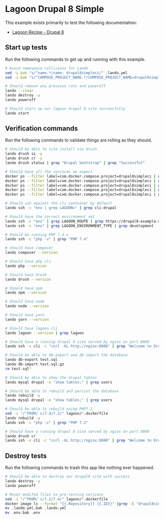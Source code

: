 Lagoon Drupal 8 Simple
=======================

This example exists primarily to test the following documentation:

* [Lagoon Recipe - Drupal 8](https://docs.lando.dev/config/lagoon.html)

Start up tests
--------------

Run the following commands to get up and running with this example.

```bash
# Avoid namespace collisions for Lando
sed -i.bak "s/^name.*/name: drupal8simpleci/" .lando.yml
sed -i.bak "s/^COMPOSE_PROJECT_NAME.*/COMPOSE_PROJECT_NAME=drupal8simpleci/" .env

# Should remove any previous runs and poweroff
lando --clear
lando destroy -y
lando poweroff

# Should start up our lagoon drupal 8 site successfully
lando start
```

Verification commands
---------------------

Run the following commands to validate things are rolling as they should.

```bash
# Should be able to site install via drush
lando drush si -y
lando drush cr -y
lando drush status | grep "Drupal bootstrap" | grep "Successful"

# Should have all the services we expect
docker ps --filter label=com.docker.compose.project=drupal8simpleci | grep Up | grep drupal8simpleci_nginx_1
docker ps --filter label=com.docker.compose.project=drupal8simpleci | grep Up | grep drupal8simpleci_mariadb_1
docker ps --filter label=com.docker.compose.project=drupal8simpleci | grep Up | grep drupal8simpleci_mailhog_1
docker ps --filter label=com.docker.compose.project=drupal8simpleci | grep Up | grep drupal8simpleci_php_1
docker ps --filter label=com.docker.compose.project=drupal8simpleci | grep Up | grep drupal8simpleci_cli_1

# Should ssh against the cli container by default
lando ssh -c "env | grep LAGOON=" | grep cli-drupal

# Should have the correct environment set
lando ssh -c "env" | grep LAGOON_ROUTE | grep https://drupal8-example-simple.lndo.site
lando ssh -c "env" | grep LAGOON_ENVIRONMENT_TYPE | grep development

# Should be running PHP 7.4.x
lando ssh -c "php -v" | grep "PHP 7.4"

# Should have composer
lando composer --version

# Should have php cli
lando php --version

# Should have drush
lando drush --version

# Should have npm
lando npm --version

# Should have node
lando node --version

# Should have yarn
lando yarn --version

# Should have lagoon cli
lando lagoon --version | grep lagoon

# Should have a running drupal 8 site served by nginx on port 8080
lando ssh -s cli -c "curl -kL http://nginx:8080" | grep "Welcome to Drush Site-Install"

# Should be able to db-export and db-import the database
lando db-export test.sql
lando db-import test.sql.gz
rm test.sql*

# Should be able to show the drupal tables
lando mysql drupal -e "show tables;" | grep users

# Should be able to rebuild and persist the database
lando rebuild -y
lando mysql drupal -e "show tables;" | grep users

# Should be able to rebuild using PHP7.2
sed -i "/^FROM/ s/7.4/7.2/" lagoon/*.dockerfile
lando rebuild -y
lando ssh -c "php -v" | grep "PHP 7.2"

# Should have a running drupal 8 site served by nginx on port 8080
lando drush cr
lando ssh -s cli -c "curl -kL http://nginx:8080" | grep "Welcome to Drush Site-Install"
```

Destroy tests
-------------

Run the following commands to trash this app like nothing ever happened.

```bash
# Should be able to destroy our drupal8 site with success
lando destroy -y
lando poweroff

# Reset modifed files to pre-testing versions
sed -i "/^FROM/ s/7.2/7.4/" lagoon/*.dockerfile
docker image ls --format "{{.Repository}} {{.ID}}" |grep -E "drupal8simpleci" | xargs -n2 docker rmi -f
mv .lando.yml.bak .lando.yml
mv .env.bak .env
```